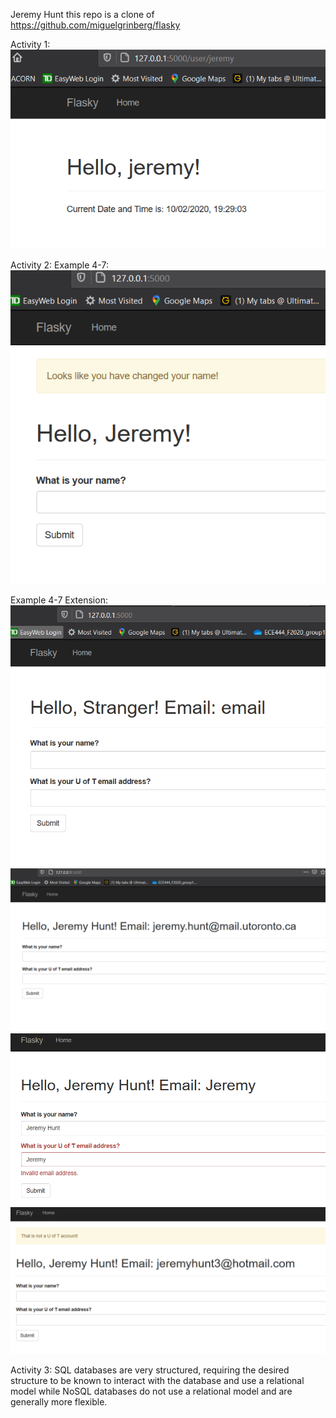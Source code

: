 Jeremy Hunt
this repo is a clone of
https://github.com/miguelgrinberg/flasky

Activity 1: 
![Image of A1](https://github.com/jhunt3/ECE444-F2020-Lab3/blob/main/Activity1.PNG)

Activity 2:
Example 4-7:
![Image of A2 4-7](https://github.com/jhunt3/ECE444-F2020-Lab3/blob/main/ex4-7.PNG)

Example 4-7 Extension:
![Image of A2 1](https://github.com/jhunt3/ECE444-F2020-Lab3/blob/main/A2-1.PNG)
![Image of A2 2](https://github.com/jhunt3/ECE444-F2020-Lab3/blob/main/A2-2.PNG)
![Image of A2 3](https://github.com/jhunt3/ECE444-F2020-Lab3/blob/main/A2-3.PNG)
![Image of A2 4](https://github.com/jhunt3/ECE444-F2020-Lab3/blob/main/A2-4.PNG)

Activity 3:
SQL databases are very structured, requiring the desired structure to be known to interact with the database and use a relational model while NoSQL databases do not use a relational model and are generally more flexible.
